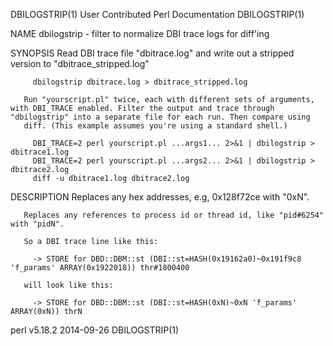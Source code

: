 DBILOGSTRIP(1)                                                                       User Contributed Perl Documentation                                                                       DBILOGSTRIP(1)



NAME
       dbilogstrip - filter to normalize DBI trace logs for diff'ing

SYNOPSIS
       Read DBI trace file "dbitrace.log" and write out a stripped version to "dbitrace_stripped.log"

         dbilogstrip dbitrace.log > dbitrace_stripped.log

       Run "yourscript.pl" twice, each with different sets of arguments, with DBI_TRACE enabled. Filter the output and trace through "dbilogstrip" into a separate file for each run. Then compare using
       diff. (This example assumes you're using a standard shell.)

         DBI_TRACE=2 perl yourscript.pl ...args1... 2>&1 | dbilogstrip > dbitrace1.log
         DBI_TRACE=2 perl yourscript.pl ...args2... 2>&1 | dbilogstrip > dbitrace2.log
         diff -u dbitrace1.log dbitrace2.log

DESCRIPTION
       Replaces any hex addresses, e.g, 0x128f72ce with "0xN".

       Replaces any references to process id or thread id, like "pid#6254" with "pidN".

       So a DBI trace line like this:

         -> STORE for DBD::DBM::st (DBI::st=HASH(0x19162a0)~0x191f9c8 'f_params' ARRAY(0x1922018)) thr#1800400

       will look like this:

         -> STORE for DBD::DBM::st (DBI::st=HASH(0xN)~0xN 'f_params' ARRAY(0xN)) thrN



perl v5.18.2                                                                                      2014-09-26                                                                                   DBILOGSTRIP(1)
